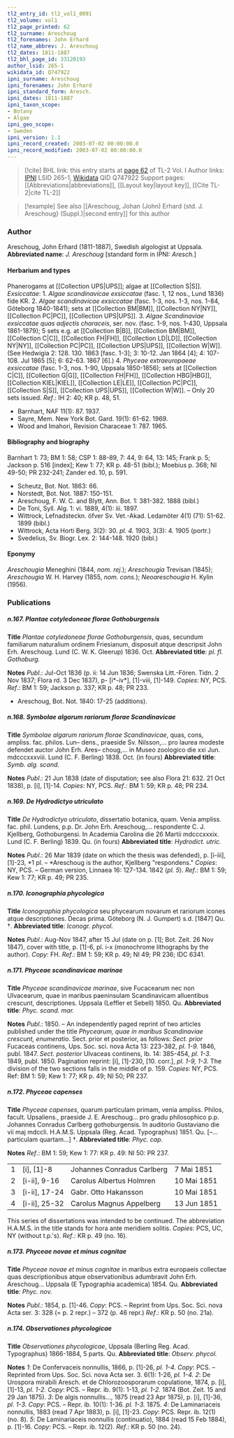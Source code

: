 ```yaml
---
tl2_entry_id: tl2_vol1_0091
tl2_volume: vol1
tl2_page_printed: 62
tl2_surname: Areschoug
tl2_forenames: John Erhard
tl2_name_abbrev: J. Areschoug
tl2_dates: 1811-1887
tl2_bhl_page_id: 33120193
author_lsid: 265-1
wikidata_id: Q747922
ipni_surname: Areschoug
ipni_forenames: John Erhard
ipni_standard_form: Aresch.
ipni_dates: 1811-1887
ipni_taxon_scope: 
- Botany
- Algae
ipni_geo_scope: 
- Sweden
ipni_version: 1.1
ipni_record_created: 2003-07-02 00:00:00.0
ipni_record_modified: 2003-07-02 00:00:00.0
---
```


> [!cite] BHL link: this entry starts at [page 62](https://www.biodiversitylibrary.org/page/33120193) of TL-2 Vol. I
> Author links: [IPNI](https://www.ipni.org/a/265-1) LSID 265-1, [Wikidata](https://www.wikidata.org/wiki/Q747922) QID Q747922
> Support pages: [[Abbreviations|abbreviations]], [[Layout key|layout key]], [[Cite TL-2|cite TL-2]]

> [!example] See also [[Areschoug, Johan (John) Erhard {std. J. Areschoug} (Suppl.)|second entry]] for this author

### Author

Areschoug, John Erhard (1811-1887), Swedish algologist at Uppsala. 
**Abbreviated name**: *J. Areschoug* \[standard form in IPNI: *Aresch.*\]

#### Herbarium and types

Phanerogams at [[Collection UPS|UPS]]; algae at [[Collection S|S]].
*Exsiccatae*: 1. *Algae scandinavicae exsiccatae* (fasc. 1, 12 nos., Lund 1836) fide KR. 2. *Algae scandinavicae exsiccatae* (fasc. 1-3, nos. 1-3, nos. 1-84, Göteborg 1840-1841); sets at [[Collection BM|BM]], [[Collection NY|NY]], [[Collection PC|PC]], [[Collection UPS|UPS]].
3. *Algae Scandinaviae exsiccatae quas adjectis characeis*, ser. nov. (fasc. 1-9, nos. 1-430, Uppsala 1861-1879); 5 sets e.g. at [[Collection B|B]], [[Collection BM|BM]], [[Collection C|C]], [[Collection FH|FH]], [[Collection LD|LD]], [[Collection NY|NY]], [[Collection PC|PC]], [[Collection UPS|UPS]], [[Collection W|W]]. (See Hedwigia 2: 128. 130. 1863 \[fasc. 1-3\]; 3: 10-12. Jan 1864 \[4\]; 4: 107-108. Jul 1865 \[5\]; 6: 62-63. 1867 \[6\].)
4. *Phyceae extraeuropaeae exsiccatae* (fasc. 1-3, nos. 1-90, Uppsala 1850-1856); sets at [[Collection C|C]], [[Collection G|G]], [[Collection FH|FH]], [[Collection HBG|HBG]], [[Collection KIEL|KIEL]], [[Collection LE|LE]], [[Collection PC|PC]], [[Collection S|S]], [[Collection UPS|UPS]], [[Collection W|W]]. – Only 20 sets issued.
*Ref*.: IH 2: 40; KR p. 48, 51.
- Barnhart, NAF 11(1): 87. 1937.
- Sayre, Mem. New York Bot. Gard. 19(1): 61-62. 1969.
- Wood and Imahori, Revision Characeae 1: 787. 1965.

#### Bibliography and biography

Barnhart 1: 73; BM 1: 58; CSP 1: 88-89, 7: 44, 9: 64, 13: 145; Frank p. 5; Jackson p. 516 \[index\]; Kew 1: 77; KR p. 48-51 (bibl.); Moebius p. 368; NI 49-50; PR 232-241; Zander ed. 10, p. 591.
- Scheutz, Bot. Not. 1863: 66.
- Norstedt, Bot. Not. 1887: 150-151.
- Areschoug, F. W. C. and Blytt, Ann. Bot. 1: 381-382. 1888 (bibl.)
- De Toni, Syll. Alg. 1: vi. 1889, 4(1): iii. 1897.
- Wittrock, Lefnadsteckn. öfver Sv. Vet.-Akad. Ledamöter 4(1) (71): 51-62. 1899 (bibl.)
- Wittrock, Acta Horti Berg. 3(2): 30. *pl. 4.* 1903, 3(3): 4. 1905 (portr.)
- Svedelius, Sv. Biogr. Lex. 2: 144-148. 1920 (bibl.)

#### Eponymy

*Areschougia* Meneghini (1844, *nom. rej.*); *Areschougia* Trevisan (1845); *Areschougia* W. H. Harvey (1855, *nom. cons.*); *Neoareschougia* H. Kylin (1956).

### Publications

##### n.167. Plantae cotyledoneae florae Gothoburgensis

**Title**
*Plantae cotyledoneae florae Gothoburgensis*, quas, secundum familiarum naturalium ordinem Friesianum, disposuit atque descripsit John Erh. Areschoug. Lund (C. W. K. Gleerup) 1836. Oct.
**Abbreviated title**: *pl. fl. Gothoburg.*

**Notes**
*Publ*.: Jul-Oct 1836 (p. ii: 14 Jun 1836; Swenska Litt.-Fören. Tidn. 2 Nov 1837; Flora rd. 3 Dec 1837), p- \[i\*-iv\*\], \[1\]-viii, \[1\]-149. *Copies*: NY, PCS.
*Ref*.: BM 1: 59; Jackson p. 337; KR p. 48; PR 233.
- Areschoug, Bot. Not. 1840: 17-25 (additions).

##### n.168. Symbolae algarum rariorum florae Scandinavicae

**Title**
*Symbolae algarum rariorum florae Scandinavicae*, quas, cons, ampliss. fac. philos. Lun– dens., praeside Sv. Nilsson,... pro laurea modeste defendet auctor John Erh. Ares– choug,... in Museo zoologico die xxi Jun. mdcccxxxviii. Lund (C. F. Berling) 1838. Oct. (in fours)
**Abbreviated title**: *Symb. alg. scand.*

**Notes**
*Publ*.: 21 Jun 1838 (date of disputation; see also Flora 21: 632. 21 Oct 1838), p. \[i\], \[1\]-14. *Copies*: NY, PCS.
*Ref*.: BM 1: 59; KR p. 48; PR 234.

##### n.169. De Hydrodictyo utriculato

**Title**
*De Hydrodictyo utriculato*, dissertatio botanica, quam. Venia ampliss. fac. phil. Lundens, p.p. Dr. John Erh. Areschoug,... respondente C. J. Kjellberg, Gothoburgensi. In Academia Carolina die 26 Martii mdcccxxxix. Lund (C. F. Berling) 1839. Qu. (in fours)
**Abbreviated title**: *Hydrodict. utric.*

**Notes**
*Publ*.: 26 Mar 1839 (date on which the thesis was defended), p. \[i-iii\], \[1\]-23, *1 pl. – *Areschoug is the author, Kjellberg "respondens." *Copies*: NY, PCS. – German version, Linnaea 16: 127-134. 1842 (*pl. 5*).
*Ref*.: BM 1: 59; Kew 1: 77; KR p. 49; PR 235.

##### n.170. Iconographia phycologica

**Title**
*Iconographia phycologica* seu phycearum novarum et rariorum icones atque descriptiones. Decas prima. Göteborg (N. J. Gumpert) s.d. \[1847\] Qu. †.
**Abbreviated title**: *Iconogr. phycol.*

**Notes**
*Publ*.: Aug-Nov 1847, after 15 Jul (date on p. \[1\]; Bot. Zeit. 26 Nov 1847), cover with title, p. \[1\]-6, pl. i-x (monochrome lithographs by the author). *Copy*: FH.
*Ref*.: BM 1: 59; KR p. 49; NI 49; PR 236; IDC 6341.

##### n.171. Phyceae scandinavicae marinae

**Title**
*Phyceae scandinavicae marinae*, sive Fucacearum nec non Ulvacearum, quae in maribus paeninsulam Scandinavicam alluentibus crescunt, descriptiones. Uppsala (Leffler et Sebell) 1850. Qu.
**Abbreviated title**: *Phyc. scand. mar.*

**Notes**
*Publ*.: 1850. – An independently paged reprint of two articles published under the title *Phycearum, quae in maribus Scandinaviae crescunt, enumeratio*. Sect. prior et posterior, as follows:
*Sect. prior* Fucaceas continens, Ups. Soc. sci. nova Acta 13: 223-382, *pl. 1-9.* 1846, publ. 1847.
*Sect. posterior* Ulvaceas continens, Ib. 14: 385-454, *pl. 1-3.* 1849, publ. 1850.
Pagination reprint: \[i\], \[1\]-230, \[10. corr.\], *pl. 1-9, 1-3.* The division of the two sections falls in the middle of p. 159. *Copies*: NY, PCS.
Ref: BM 1: 59; Kew 1: 77; KR p. 49; NI 50; PR 237.

##### n.172. Phyceae capenses

**Title**
*Phyceae capenses*, quarum particulam primam, venia ampliss. Philos, facult. Upsaliens., praeside J. E. Areschoug... pro gradu philosophico p.p. Johannes Conradus Carlberg gothoburgensis. In auditorio Gustaviano die vii maj mdccli. H.A.M.S. Uppsala (Reg. Acad. Typographus) 1851. Qu. \[–... particulam quartam...\] †.
**Abbreviated title**: *Phyc. cap.*

**Notes**
*Ref*.: BM 1: 59; Kew 1: 77: KR p. 49: NI 50: PR 237.

| | | | |
|---	|---	|---	|---	|
|1|\[i\], \[1\]-8|Johannes Conradus Carlberg|7 Mai 1851
|2|\[i-ii\], 9-16|Carolus Albertus Holmren|10 Mai 1851
|3|\[i-ii\], 17-24|Gabr. Otto Hakansson|10 Mai 1851
|4|\[i-ii\], 25-32|Carolus Magnus Appelberg|13 Jun 1851

This series of dissertations was intended to be continued. The abbreviation H.A.M.S. in the title stands for hora ante meridiem solitis.
*Copies*: PCS, UC, NY (without t.p.'s).
*Ref*.: KR p. 49 (no. 16).

##### n.173. Phyceae novae et minus cognitae

**Title**
*Phyceae novae et minus cognitae* in maribus extra europaeis collectae quas descriptionibus atque observationibus adumbravit John Erh. Areschoug... Uppsala (E Typographia academica) 1854. Qu.
**Abbreviated title**: *Phyc. nov.*

**Notes**
*Publ*.: 1854, p. \[1\]-46. *Copy*: PCS. – Reprint from Ups. Soc. Sci. nova Acta ser. 3: 328 (= p. 2 repr.) – 372 (p. 46 repr.)
*Ref*.: KR p. 50 (no. 21a).

##### n.174. Observationes phycologicae

**Title**
*Observationes phycologicae*, Uppsala (Berling Reg. Acad. Typographus) 1866-1884, 5 parts. Qu.
**Abbreviated title**: *Observ. phycol.*

**Notes**
*1*: De Confervaceis nonnullis, 1866, p. \[1\]-26, *pl. 1-4. Copy*: PCS. – Reprinted from Ups. Soc. Sci. nova Acta ser. 3. 6(1): 1-26, *pl. 1-4.*
*2*: De Urospora mirabili Aresch. et de Chlorozoosporarum copulatione, 1874, p. \[i\], \[1\]-13, *pl. 1-2. Copy*: PCS. – Repr. ib. 9(1): 1-13, *pl. 1-2.* 1874 (Bot. Zeit. 15 and 29 Jan 1875).
*3*: De algis nonnullis..., 1875 (read 23 Apr 1875), p. \[i\], \[1\]-36, *pl. 1-3. Copy*: PCS. – Repr. ib. 10(1): 1-36. *pl. 1-3.* 1875.
*4*: De Laminariaceis nonnullis, 1883 (read 7 Apr 1883), p. \[i\], \[1\]-23. *Copy*: PCS. Repr. ib. 12(1) (no. 8).
*5*: De Laminariaceis nonnullis (continuatio), 1884 (read 15 Feb 1884), p. \[1\]-16. *Copy*: PCS. – Repr. ib. 12(2).
*Ref*.: KR p. 50 (no. 24).

